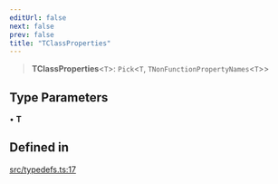 ```yaml
---
editUrl: false
next: false
prev: false
title: "TClassProperties"
---
```


> **TClassProperties**\<`T`\>: `Pick`\<`T`, `TNonFunctionPropertyNames`\<`T`\>\>

## Type Parameters

• **T**

## Defined in

[src/typedefs.ts:17](https://github.com/fabricjs/fabric.js/blob/5c1240d8b4662e45868dd33f385f941de21c8e9c/src/typedefs.ts#L17)
